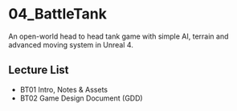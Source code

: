 # 04_BattleTank
An open-world head to head tank game with simple AI, terrain and advanced moving system in Unreal 4.

## Lecture List
* BT01 Intro, Notes & Assets
* BT02 Game Design Document (GDD)
